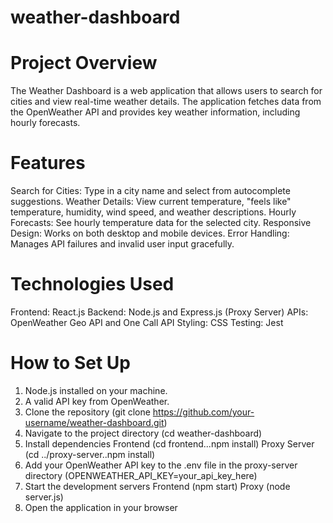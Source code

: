 # weather-dashboard

# Project Overview
The Weather Dashboard is a web application that allows users to search for cities and view real-time weather details. The application fetches data from the OpenWeather API and provides key weather information, including hourly forecasts.
# Features
Search for Cities: Type in a city name and select from autocomplete suggestions.
Weather Details: View current temperature, "feels like" temperature, humidity, wind speed, and weather descriptions.
Hourly Forecasts: See hourly temperature data for the selected city.
Responsive Design: Works on both desktop and mobile devices.
Error Handling: Manages API failures and invalid user input gracefully.
# Technologies Used
Frontend: React.js
Backend: Node.js and Express.js (Proxy Server)
APIs: OpenWeather Geo API and One Call API
Styling: CSS
Testing: Jest
# How to Set Up
1. Node.js installed on your machine.
2. A valid API key from OpenWeather.
3. Clone the repository (git clone https://github.com/your-username/weather-dashboard.git)
4. Navigate to the project directory (cd weather-dashboard)
5. Install dependencies
Frontend (cd frontend...npm install)
Proxy Server (cd ../proxy-server..npm install)
6. Add your OpenWeather API key to the .env file in the proxy-server directory (OPENWEATHER_API_KEY=your_api_key_here)
7. Start the development servers
   Frontend (npm start)
   Proxy (node server.js)
9. Open the application in your browser
